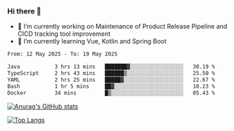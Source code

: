 ### Hi there 👋

- 🔭 I’m currently working on Maintenance of Product Release Pipeline and CICD tracking tool improvement
- 🌱 I’m currently learning Vue, Kotlin and Spring Boot

<!--START_SECTION:waka-->

```txt
From: 12 May 2025 - To: 19 May 2025

Java           3 hrs 13 mins   ███████▓░░░░░░░░░░░░░░░░░   30.19 %
TypeScript     2 hrs 43 mins   ██████▒░░░░░░░░░░░░░░░░░░   25.50 %
YAML           2 hrs 25 mins   █████▓░░░░░░░░░░░░░░░░░░░   22.67 %
Bash           1 hr 5 mins     ██▓░░░░░░░░░░░░░░░░░░░░░░   10.23 %
Docker         34 mins         █▒░░░░░░░░░░░░░░░░░░░░░░░   05.43 %
```

<!--END_SECTION:waka-->

[![Anurag's GitHub stats](https://github-readme-stats.vercel.app/api?username=yunhao981&show_icons=true&theme=solarized-dark)](https://github.com/anuraghazra/github-readme-stats)

[![Top Langs](https://github-readme-stats.vercel.app/api/top-langs/?username=yunhao981&theme=solarized-dark&layout=compact)](https://github.com/anuraghazra/github-readme-stats)

<!--
**yunhao981/yunhao981** is a ✨ _special_ ✨ repository because its `README.md` (this file) appears on your GitHub profile.

Here are some ideas to get you started:

- 🔭 I’m currently working on Maintenance of Release Pipeline and CICD tracking tool improvement
- 🌱 I’m currently learning Vue, Kotlin and Spring Boot
- 👯 I’m looking to collaborate on ...
- 🤔 I’m looking for help with ...
- 💬 Ask me about ...
- 📫 How to reach me: ...
- 😄 Pronouns: ...
- ⚡ Fun fact: ...
-->


